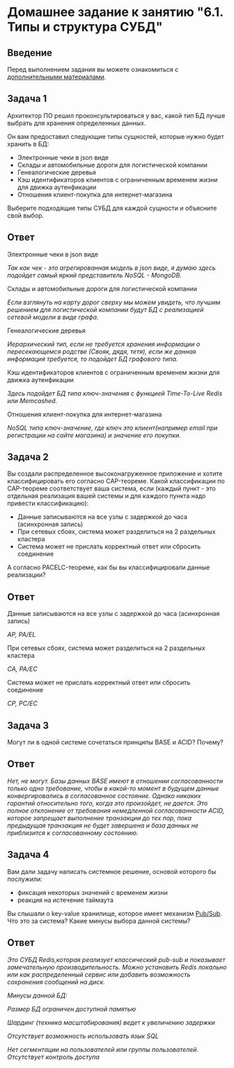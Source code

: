 # Домашнее задание к занятию "6.1. Типы и структура СУБД"

## Введение

Перед выполнением задания вы можете ознакомиться с 
[дополнительными материалами](https://github.com/netology-code/virt-homeworks/tree/master/additional/README.md).

## Задача 1

Архитектор ПО решил проконсультироваться у вас, какой тип БД 
лучше выбрать для хранения определенных данных.

Он вам предоставил следующие типы сущностей, которые нужно будет хранить в БД:

- Электронные чеки в json виде
- Склады и автомобильные дороги для логистической компании
- Генеалогические деревья
- Кэш идентификаторов клиентов с ограниченным временем жизни для движка аутенфикации
- Отношения клиент-покупка для интернет-магазина

Выберите подходящие типы СУБД для каждой сущности и объясните свой выбор.


## Ответ

Электронные чеки в json виде

*Так как чек - это агрегированная модель в json виде, я думаю здесь подойдет самый яркий представитель NoSQL - MongoDB.*

Склады и автомобильные дороги для логистической компании

*Если взглянуть на карту дорог сверху мы можем увидеть, что лучшим решением для логистической компании будут БД с реализацией сетевой модели в виде графа.*

Генеалогические деревья

*Иерархический тип, если не требуется хранения информации о пересекающемся родстве (Свояк, дядя, тетя), если же данная информация требуется, то подойдет БД графового типа.*

Кэш идентификаторов клиентов с ограниченным временем жизни для движка аутенфикации

*Здесь подойдет БД типа ключ-значения с функцией Time-To-Live Redis или Memcashed.*

Отношения клиент-покупка для интернет-магазина

*NoSQL типа ключ-значение, где ключ это клиент(например email при регистрации на сайте магазина) и значение его покупки.* 

## Задача 2

Вы создали распределенное высоконагруженное приложение и хотите классифицировать его согласно 
CAP-теореме. Какой классификации по CAP-теореме соответствует ваша система, если 
(каждый пункт - это отдельная реализация вашей системы и для каждого пункта надо привести классификацию):

- Данные записываются на все узлы с задержкой до часа (асинхронная запись)
- При сетевых сбоях, система может разделиться на 2 раздельных кластера
- Система может не прислать корректный ответ или сбросить соединение

А согласно PACELC-теореме, как бы вы классифицировали данные реализации?

## Ответ

Данные записываются на все узлы с задержкой до часа (асинхронная запись)

*AP, PA/EL*

При сетевых сбоях, система может разделиться на 2 раздельных кластера

*CA, PA/EC*

Система может не прислать корректный ответ или сбросить соединение

*CP, PC/EC*

## Задача 3

Могут ли в одной системе сочетаться принципы BASE и ACID? Почему?

## Ответ

 *Нет, не могут. 
Базы данных BASE имеют в отношении согласованности только одно требование, чтобы в какой-то момент в будущем данные конвергировались в согласованное состояние. Однако никаких гарантий относительно того, когда это произойдет, не дается. Это полное отклонение от требования немедленной согласованности ACID, которое запрещает выполнение транзакции до тех пор, пока предыдущая транзакция не будет завершена и база данных не приблизится к согласованному состоянию.*



## Задача 4

Вам дали задачу написать системное решение, основой которого бы послужили:

- фиксация некоторых значений с временем жизни
- реакция на истечение таймаута

Вы слышали о key-value хранилище, которое имеет механизм [Pub/Sub](https://habr.com/ru/post/278237/). 
Что это за система? Какие минусы выбора данной системы?


## Ответ

*Это СУБД Redis,которая реализует классический pub-sub и показывает замечательную производительность.
Можно установить Redis локально или как распределенный сервис или добавить возможность сохранения сообщений на диск.*

*Минусы данной БД:*

  *Размер БД ограничен доступной памятью*
  
  *Шардинг (техника масштабирования) ведет к увеличению задержки*
  
  *Отсутствует возможность использовать язык SQL*
  
  *Нет сегментации на пользователей или группы пользователей. Отсутствует контроль доступа*



